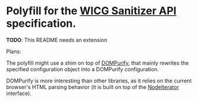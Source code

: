 # Polyfill for the [WICG Sanitizer API](https://github.com/WICG/sanitizer-api/) specification.

**TODO**: This README needs an extension

Plans:


The polyfill might use a shim on top of
[DOMPurify](https://github.com/cure53/DOMPurify/), that mainly rewrites the
specified configuration object into a DOMPurify configuration.

DOMPurify is more interesting than other libraries, as it relies on the
current browser's HTML parsing behavior (it is built on top of the
[NodeIterator](https://developer.mozilla.org/en-US/docs/Web/API/NodeIterator)
interface).
